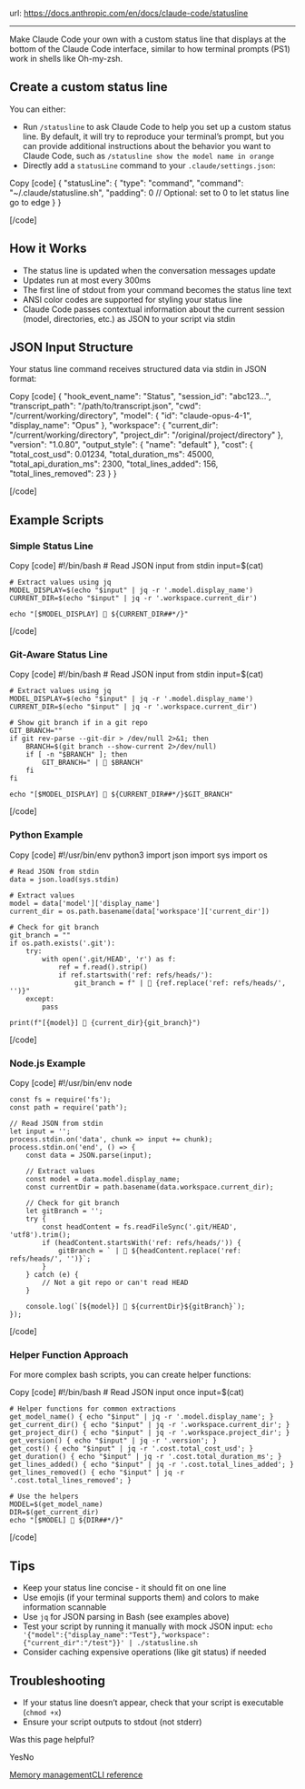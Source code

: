 url: https://docs.anthropic.com/en/docs/claude-code/statusline

---

Make Claude Code your own with a custom status line that displays at the bottom of the Claude Code interface, similar to how terminal prompts \(PS1\) work in shells like Oh-my-zsh.

## Create a custom status line

You can either:

  * Run `/statusline` to ask Claude Code to help you set up a custom status line. By default, it will try to reproduce your terminal’s prompt, but you can provide additional instructions about the behavior you want to Claude Code, such as `/statusline show the model name in orange`
  * Directly add a `statusLine` command to your `.claude/settings.json`:

Copy
[code]
    {
      "statusLine": {
        "type": "command",
        "command": "~/.claude/statusline.sh",
        "padding": 0 // Optional: set to 0 to let status line go to edge
      }
    }

[/code]

## How it Works

  * The status line is updated when the conversation messages update
  * Updates run at most every 300ms
  * The first line of stdout from your command becomes the status line text
  * ANSI color codes are supported for styling your status line
  * Claude Code passes contextual information about the current session \(model, directories, etc.\) as JSON to your script via stdin

## JSON Input Structure

Your status line command receives structured data via stdin in JSON format:

Copy
[code]
    {
      "hook_event_name": "Status",
      "session_id": "abc123...",
      "transcript_path": "/path/to/transcript.json",
      "cwd": "/current/working/directory",
      "model": {
        "id": "claude-opus-4-1",
        "display_name": "Opus"
      },
      "workspace": {
        "current_dir": "/current/working/directory",
        "project_dir": "/original/project/directory"
      },
      "version": "1.0.80",
      "output_style": {
        "name": "default"
      },
      "cost": {
        "total_cost_usd": 0.01234,
        "total_duration_ms": 45000,
        "total_api_duration_ms": 2300,
        "total_lines_added": 156,
        "total_lines_removed": 23
      }
    }

[/code]

## Example Scripts

### Simple Status Line

Copy
[code]
    #!/bin/bash
    # Read JSON input from stdin
    input=$(cat)

    # Extract values using jq
    MODEL_DISPLAY=$(echo "$input" | jq -r '.model.display_name')
    CURRENT_DIR=$(echo "$input" | jq -r '.workspace.current_dir')

    echo "[$MODEL_DISPLAY] 📁 ${CURRENT_DIR##*/}"

[/code]

### Git-Aware Status Line

Copy
[code]
    #!/bin/bash
    # Read JSON input from stdin
    input=$(cat)

    # Extract values using jq
    MODEL_DISPLAY=$(echo "$input" | jq -r '.model.display_name')
    CURRENT_DIR=$(echo "$input" | jq -r '.workspace.current_dir')

    # Show git branch if in a git repo
    GIT_BRANCH=""
    if git rev-parse --git-dir > /dev/null 2>&1; then
        BRANCH=$(git branch --show-current 2>/dev/null)
        if [ -n "$BRANCH" ]; then
            GIT_BRANCH=" | 🌿 $BRANCH"
        fi
    fi

    echo "[$MODEL_DISPLAY] 📁 ${CURRENT_DIR##*/}$GIT_BRANCH"

[/code]

### Python Example

Copy
[code]
    #!/usr/bin/env python3
    import json
    import sys
    import os

    # Read JSON from stdin
    data = json.load(sys.stdin)

    # Extract values
    model = data['model']['display_name']
    current_dir = os.path.basename(data['workspace']['current_dir'])

    # Check for git branch
    git_branch = ""
    if os.path.exists('.git'):
        try:
            with open('.git/HEAD', 'r') as f:
                ref = f.read().strip()
                if ref.startswith('ref: refs/heads/'):
                    git_branch = f" | 🌿 {ref.replace('ref: refs/heads/', '')}"
        except:
            pass

    print(f"[{model}] 📁 {current_dir}{git_branch}")

[/code]

### Node.js Example

Copy
[code]
    #!/usr/bin/env node

    const fs = require('fs');
    const path = require('path');

    // Read JSON from stdin
    let input = '';
    process.stdin.on('data', chunk => input += chunk);
    process.stdin.on('end', () => {
        const data = JSON.parse(input);

        // Extract values
        const model = data.model.display_name;
        const currentDir = path.basename(data.workspace.current_dir);

        // Check for git branch
        let gitBranch = '';
        try {
            const headContent = fs.readFileSync('.git/HEAD', 'utf8').trim();
            if (headContent.startsWith('ref: refs/heads/')) {
                gitBranch = ` | 🌿 ${headContent.replace('ref: refs/heads/', '')}`;
            }
        } catch (e) {
            // Not a git repo or can't read HEAD
        }

        console.log(`[${model}] 📁 ${currentDir}${gitBranch}`);
    });

[/code]

### Helper Function Approach

For more complex bash scripts, you can create helper functions:

Copy
[code]
    #!/bin/bash
    # Read JSON input once
    input=$(cat)

    # Helper functions for common extractions
    get_model_name() { echo "$input" | jq -r '.model.display_name'; }
    get_current_dir() { echo "$input" | jq -r '.workspace.current_dir'; }
    get_project_dir() { echo "$input" | jq -r '.workspace.project_dir'; }
    get_version() { echo "$input" | jq -r '.version'; }
    get_cost() { echo "$input" | jq -r '.cost.total_cost_usd'; }
    get_duration() { echo "$input" | jq -r '.cost.total_duration_ms'; }
    get_lines_added() { echo "$input" | jq -r '.cost.total_lines_added'; }
    get_lines_removed() { echo "$input" | jq -r '.cost.total_lines_removed'; }

    # Use the helpers
    MODEL=$(get_model_name)
    DIR=$(get_current_dir)
    echo "[$MODEL] 📁 ${DIR##*/}"

[/code]

## Tips

  * Keep your status line concise - it should fit on one line
  * Use emojis \(if your terminal supports them\) and colors to make information scannable
  * Use `jq` for JSON parsing in Bash \(see examples above\)
  * Test your script by running it manually with mock JSON input: `echo '{"model":{"display_name":"Test"},"workspace":{"current_dir":"/test"}}' | ./statusline.sh`
  * Consider caching expensive operations \(like git status\) if needed

## Troubleshooting

  * If your status line doesn’t appear, check that your script is executable \(`chmod +x`\)
  * Ensure your script outputs to stdout \(not stderr\)

Was this page helpful?

YesNo

[Memory management](/en/docs/claude-code/memory)[CLI reference](/en/docs/claude-code/cli-reference)
